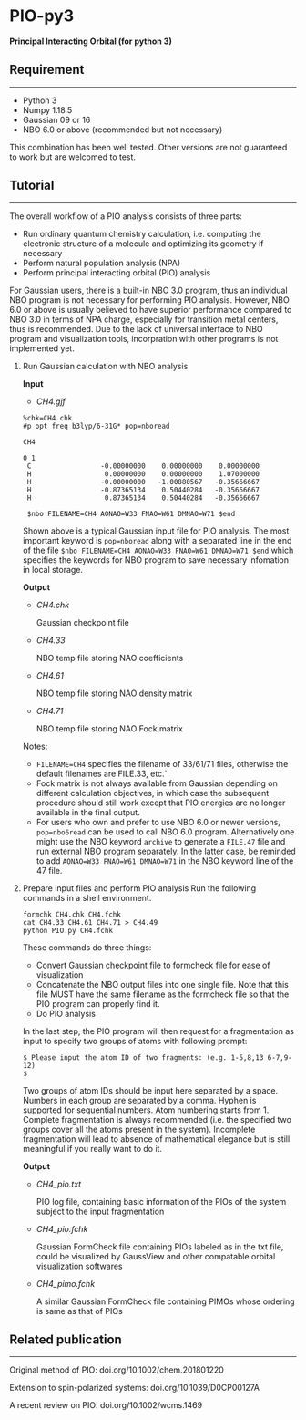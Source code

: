 # PIO-py3
**Principal Interacting Orbital (for python 3)**

## Requirement
---
- Python 3
- Numpy 1.18.5
- Gaussian 09 or 16
- NBO 6.0 or above (recommended but not necessary)

This combination has been well tested. Other versions are not guaranteed to work but are welcomed to test.

## Tutorial
---
The overall workflow of a PIO analysis consists of three parts:
- Run ordinary quantum chemistry calculation, i.e. computing the electronic structure of a molecule and optimizing its geometry if necessary
- Perform natural population analysis (NPA)
- Perform principal interacting orbital (PIO) analysis

For Gaussian users, there is a built-in NBO 3.0 program, thus an individual NBO program is not necessary for performing PIO analysis. However, NBO 6.0 or above is usually believed to have superior performance compared to NBO 3.0 in terms of NPA charge, especially for transition metal centers, thus is recommended.
Due to the lack of universal interface to NBO program and visualization tools, incorpration with other programs is not implemented yet.

1. Run Gaussian calculation with NBO analysis

    **Input**

    - *CH4.gjf*
    ```
    %chk=CH4.chk
    #p opt freq b3lyp/6-31G* pop=nboread
    
    CH4
    
    0 1
     C                 -0.00000000    0.00000000    0.00000000
     H                  0.00000000    0.00000000    1.07000000
     H                 -0.00000000   -1.00880567   -0.35666667
     H                 -0.87365134    0.50440284   -0.35666667
     H                  0.87365134    0.50440284   -0.35666667
    
     $nbo FILENAME=CH4 AONAO=W33 FNAO=W61 DMNAO=W71 $end
     ```
    Shown above is a typical Gaussian input file for PIO analysis. The most important keyword is `pop=nboread` along with a separated line in the end of the file `$nbo FILENAME=CH4 AONAO=W33 FNAO=W61 DMNAO=W71 $end` which specifies the keywords for NBO program to save necessary infomation in local storage.

    **Output**
    - *CH4.chk*

        Gaussian checkpoint file

    - *CH4.33*

        NBO temp file storing NAO coefficients

    - *CH4.61*

        NBO temp file storing NAO density matrix

    - *CH4.71*

        NBO temp file storing NAO Fock matrix

     Notes:
     - `FILENAME=CH4` specifies the filename of 33/61/71 files, otherwise the default filenames are FILE.33, etc.`
     - Fock matrix is not always available from Gaussian depending on different calculation objectives, in which case the subsequent procedure should still work except that PIO energies are no longer available in the final output.
     - For users who own and prefer to use NBO 6.0 or newer versions, `pop=nbo6read` can be used to call NBO 6.0 program. Alternatively one might use the NBO keyword `archive` to generate a `FILE.47` file and run external NBO program separately. In the latter case, be reminded to add `AONAO=W33 FNAO=W61 DMNAO=W71` in the NBO keyword line of the 47 file.

2. Prepare input files and perform PIO analysis
    Run the following commands in a shell environment.
    ```
    formchk CH4.chk CH4.fchk
    cat CH4.33 CH4.61 CH4.71 > CH4.49
    python PIO.py CH4.fchk
    ```
    These commands do three things:
    - Convert Gaussian checkpoint file to formcheck file for ease of visualization
    - Concatenate the NBO output files into one single file. Note that this file MUST have the same filename as the formcheck file so that the PIO program can properly find it.
    - Do PIO analysis

    In the last step, the PIO program will then request for a fragmentation as input to specify two groups of atoms with following prompt:

    ```
    $ Please input the atom ID of two fragments: (e.g. 1-5,8,13 6-7,9-12)
    $
    ```
    Two groups of atom IDs should be input here separated by a space. Numbers in each group are separated by a comma. Hyphen is supported for sequential numbers. Atom numbering starts from 1. Complete fragmentation is always recommended (i.e. the specified two groups cover all the atoms present in the system). Incomplete fragmentation will lead to absence of mathematical elegance but is still meaningful if you really want to do it.

    **Output**
    - *CH4_pio.txt*

        PIO log file, containing basic information of the PIOs of the system subject to the input fragmentation

    - *CH4_pio.fchk*

        Gaussian FormCheck file containing PIOs labeled as in the txt file, could be visualized by GaussView and other compatable orbital visualization softwares

    - *CH4_pimo.fchk*

        A similar Gaussian FormCheck file containing PIMOs whose ordering is same as that of PIOs

## Related publication
---
Original method of PIO: doi.org/10.1002/chem.201801220

Extension to spin-polarized systems: doi.org/10.1039/D0CP00127A

A recent review on PIO: doi.org/10.1002/wcms.1469


